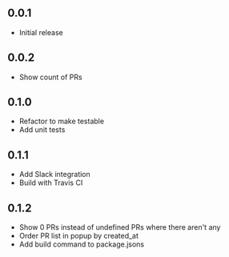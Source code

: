 0.0.1
------
- Initial release

0.0.2
------
- Show count of PRs

0.1.0
------
- Refactor to make testable
- Add unit tests

0.1.1
------
- Add Slack integration
- Build with Travis CI

0.1.2
------
- Show 0 PRs instead of undefined PRs where there aren't any
- Order PR list in popup by created_at
- Add build command to package.jsons
